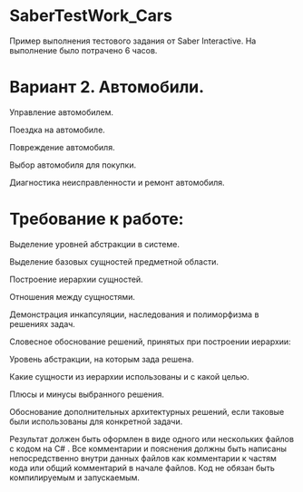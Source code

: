 # SaberTestWork_Cars

Пример выполнения тестового задания от Saber Interactive.
На выполнение было потрачено 6 часов.

# Вариант 2. Автомобили.

Управление автомобилем.

Поездка на автомобиле.

Повреждение автомобиля.

Выбор автомобиля для покупки.

Диагностика неисправленности и ремонт автомобиля.


# Требование к работе:

Выделение уровней абстракции в системе.

Выделение базовых сущностей предметной области.

Построение иерархии сущностей.

Отношения между сущностями.

Демонстрация инкапсуляции, наследования и полиморфизма в решениях задач.

Словесное обоснование решений, принятых при построении иерархии:

Уровень абстракции, на которым зада решена.

Какие сущности из иерархии использованы и с какой целью.

Плюсы и минусы выбранного решения.

Обоснование дополнительных архитектурных решений, если таковые были использованы для конкретной задачи.

Результат должен быть оформлен в виде одного или нескольких файлов с кодом на C# . Все 
комментарии и пояснения должны быть написаны непосредственно внутри данных файлов 
как комментарии к частям кода или общий комментарий в начале файлов. Код не обязан быть 
компилируемым и запускаемым. 

